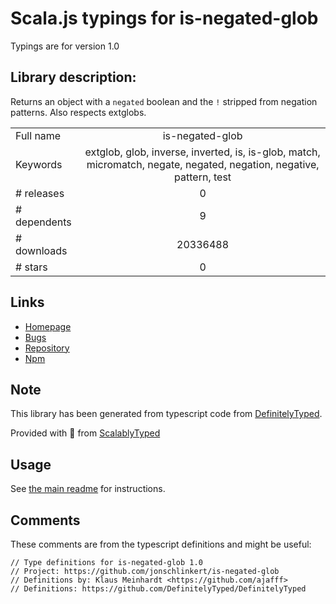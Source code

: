 
# Scala.js typings for is-negated-glob

Typings are for version 1.0

## Library description:
Returns an object with a `negated` boolean and the `!` stripped from negation patterns. Also respects extglobs.

|                    |                 |
| ------------------ | :-------------: |
| Full name          | is-negated-glob |
| Keywords           | extglob, glob, inverse, inverted, is, is-glob, match, micromatch, negate, negated, negation, negative, pattern, test |
| # releases         | 0 |
| # dependents       | 9 |
| # downloads        | 20336488 |
| # stars            | 0 |

## Links
- [Homepage](https://github.com/jonschlinkert/is-negated-glob)
- [Bugs](https://github.com/jonschlinkert/is-negated-glob/issues)
- [Repository](https://github.com/jonschlinkert/is-negated-glob)
- [Npm](https://www.npmjs.com/package/is-negated-glob)
    


## Note
This library has been generated from typescript code from [DefinitelyTyped](https://definitelytyped.org).

Provided with :purple_heart: from [ScalablyTyped](https://github.com/oyvindberg/ScalablyTyped)

## Usage
See [the main readme](../../readme.md) for instructions.

## Comments

These comments are from the typescript definitions and might be useful:
```
// Type definitions for is-negated-glob 1.0
// Project: https://github.com/jonschlinkert/is-negated-glob
// Definitions by: Klaus Meinhardt <https://github.com/ajafff>
// Definitions: https://github.com/DefinitelyTyped/DefinitelyTyped

```

